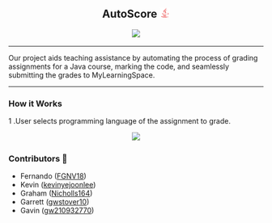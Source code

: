 <h2 align="center"> AutoScore <img src="https://github.com/devicons/devicon/blob/master/icons/java/java-plain.svg" alt="java" width="20" height="20"/></h2>

<p align="center"><img height="250px" src="https://github.com/kevinyejoonlee/AutoScore/assets/73869929/a542f062-821b-49c8-ad2d-408c1496b907"/></p>
<hr>
<p>Our project aids teaching assistance by automating the process of grading assignments for a Java course, marking the code, and seamlessly submitting the grades to MyLearningSpace.</p>
<hr>

<h3 >How it Works</h3>
<p>1 .User selects programming language of the assignment to grade.
</p>

<div align="center"> 
    <img height="250px" src="https://github.com/kevinyejoonlee/AutoScore/assets/73869929/85bb85ed-cf8f-4476-b79f-519b17957f8e"/>
</div>






<h3> Contributors 🎤</h3>
<ul>
    <li>Fernando (<a href="https://github.com/FGNV18">FGNV18</a>)</li>
    <li>Kevin (<a href="https://github.com/kevinyejoonlee">kevinyejoonlee</a>)</li>
    <li>Graham (<a href="https://github.com/Nicholls164">Nicholls164</a>)</li>
    <li>Garrett (<a href="https://github.com/gwstover10">gwstover10</a>)</li>
    <li>Gavin (<a href="https://github.com/gw210932770">gw210932770</a>)</li>
</ul>
